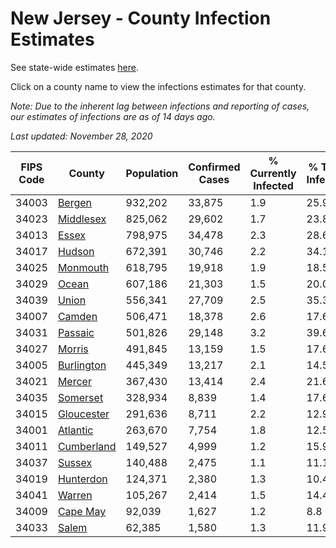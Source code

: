 # New Jersey - County Infection Estimates

See state-wide estimates [here](/infections/us-nj).

Click on a county name to view the infections estimates for that county.

*Note: Due to the inherent lag between infections and reporting of cases, our estimates of infections are as of 14 days ago.*

*Last updated: November 28, 2020*

|   FIPS Code |                   County |   Population |   Confirmed Cases |   % Currently Infected |   % Total Infected |
|-------------|--------------------------|--------------|-------------------|------------------------|--------------------|
|       34003 |         [Bergen](bergen) |      932,202 |            33,875 |                    1.9 |               25.9 |
|       34023 |   [Middlesex](middlesex) |      825,062 |            29,602 |                    1.7 |               23.8 |
|       34013 |           [Essex](essex) |      798,975 |            34,478 |                    2.3 |               28.6 |
|       34017 |         [Hudson](hudson) |      672,391 |            30,746 |                    2.2 |               34.1 |
|       34025 |     [Monmouth](monmouth) |      618,795 |            19,918 |                    1.9 |               18.5 |
|       34029 |           [Ocean](ocean) |      607,186 |            21,303 |                    1.5 |               20.0 |
|       34039 |           [Union](union) |      556,341 |            27,709 |                    2.5 |               35.3 |
|       34007 |         [Camden](camden) |      506,471 |            18,378 |                    2.6 |               17.6 |
|       34031 |       [Passaic](passaic) |      501,826 |            29,148 |                    3.2 |               39.6 |
|       34027 |         [Morris](morris) |      491,845 |            13,159 |                    1.5 |               17.6 |
|       34005 | [Burlington](burlington) |      445,349 |            13,217 |                    2.1 |               14.5 |
|       34021 |         [Mercer](mercer) |      367,430 |            13,414 |                    2.4 |               21.6 |
|       34035 |     [Somerset](somerset) |      328,934 |             8,839 |                    1.4 |               17.6 |
|       34015 | [Gloucester](gloucester) |      291,636 |             8,711 |                    2.2 |               12.9 |
|       34001 |     [Atlantic](atlantic) |      263,670 |             7,754 |                    1.8 |               12.5 |
|       34011 | [Cumberland](cumberland) |      149,527 |             4,999 |                    1.2 |               15.9 |
|       34037 |         [Sussex](sussex) |      140,488 |             2,475 |                    1.1 |               11.1 |
|       34019 |   [Hunterdon](hunterdon) |      124,371 |             2,380 |                    1.3 |               10.4 |
|       34041 |         [Warren](warren) |      105,267 |             2,414 |                    1.5 |               14.4 |
|       34009 |     [Cape May](cape-may) |       92,039 |             1,627 |                    1.2 |                8.8 |
|       34033 |           [Salem](salem) |       62,385 |             1,580 |                    1.3 |               11.9 |